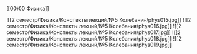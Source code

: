 [[00/00 Физика]]

![[2 семестр/Физика/Конспекты лекций/№5 Колебания/phys015.jpg]]
![[2 семестр/Физика/Конспекты лекций/№5 Колебания/phys016.jpg]]
![[2 семестр/Физика/Конспекты лекций/№5 Колебания/phys017.jpg]]
![[2 семестр/Физика/Конспекты лекций/№5 Колебания/phys018.jpg]]
![[2 семестр/Физика/Конспекты лекций/№5 Колебания/phys019.jpg]]